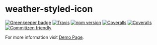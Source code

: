 # weather-styled-icon

[![Greenkeeper badge](https://badges.greenkeeper.io/EmaSuriano/weather-styled-icon.svg)](https://greenkeeper.io/)
[![Travis](https://travis-ci.org/EmaSuriano/weather-styled-icon.svg?branch=master)](https://travis-ci.org/emasuriano/weather-styled-icon)
[![npm version](https://badge.fury.io/js/weather-styled-icon.svg)](https://www.npmjs.com/package/weather-styled-icon)
[![Coveralls](https://coveralls.io/repos/github/EmaSuriano/weather-styled-icon/badge.svg?branch=master)](https://coveralls.io/github/EmaSuriano/weather-styled-icon)
[![Coveralls](https://img.shields.io/badge/%F0%9F%93%93-Storybook-ff69b4.svg)](https://emasuriano.github.io/weather-styled-icon/?selectedKind=%40Welcome&selectedStory=to%20Weather%20Styled%20Icon&full=0&addons=0&stories=1&panelRight=0)
[![Commitizen friendly](https://img.shields.io/badge/commitizen-friendly-brightgreen.svg)](http://commitizen.github.io/cz-cli/)

For more information visit [Demo Page](https://emasuriano.github.io/weather-styled-icon/?selectedKind=%40Welcome&selectedStory=to%20Weather%20Styled%20Icon&full=0&addons=0&stories=1&panelRight=0).
